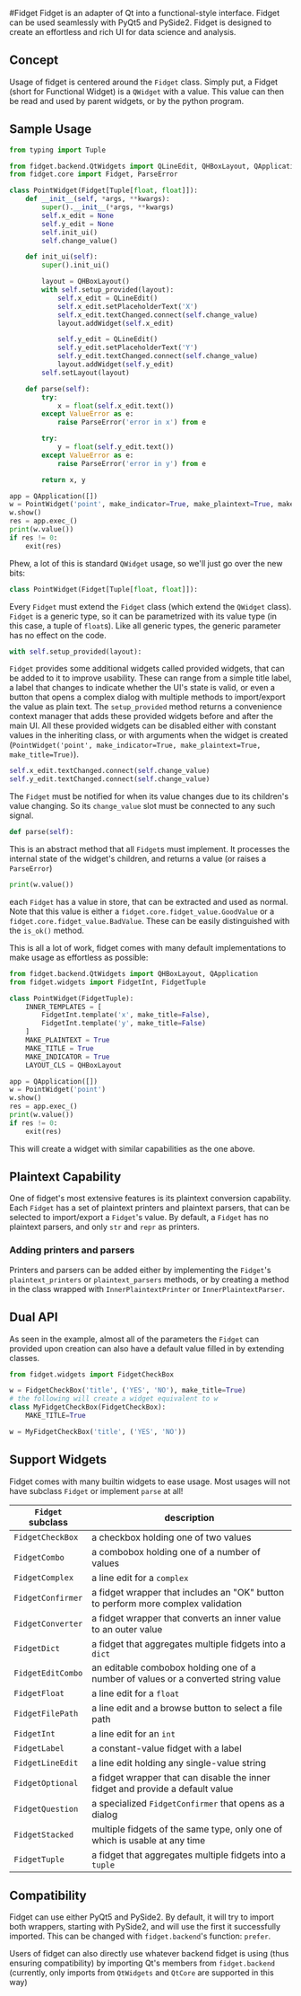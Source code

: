 #Fidget
Fidget is an adapter of Qt into a functional-style interface. Fidget can be used seamlessly with PyQt5 and PySide2. Fidget is designed to create an effortless and rich UI for data science and analysis.

## Concept
Usage of fidget is centered around the `Fidget` class. Simply put, a Fidget (short for Functional Widget) is a `QWidget` with a value. This value can then be read and used by parent widgets, or by the python program.

## Sample Usage
```python
from typing import Tuple

from fidget.backend.QtWidgets import QLineEdit, QHBoxLayout, QApplication
from fidget.core import Fidget, ParseError

class PointWidget(Fidget[Tuple[float, float]]):
    def __init__(self, *args, **kwargs):
        super().__init__(*args, **kwargs)
        self.x_edit = None
        self.y_edit = None
        self.init_ui()
        self.change_value()

    def init_ui(self):
        super().init_ui()

        layout = QHBoxLayout()
        with self.setup_provided(layout):
            self.x_edit = QLineEdit()
            self.x_edit.setPlaceholderText('X')
            self.x_edit.textChanged.connect(self.change_value)
            layout.addWidget(self.x_edit)

            self.y_edit = QLineEdit()
            self.y_edit.setPlaceholderText('Y')
            self.y_edit.textChanged.connect(self.change_value)
            layout.addWidget(self.y_edit)
        self.setLayout(layout)

    def parse(self):
        try:
            x = float(self.x_edit.text())
        except ValueError as e:
            raise ParseError('error in x') from e

        try:
            y = float(self.y_edit.text())
        except ValueError as e:
            raise ParseError('error in y') from e

        return x, y

app = QApplication([])
w = PointWidget('point', make_indicator=True, make_plaintext=True, make_title=True)
w.show()
res = app.exec_()
print(w.value())
if res != 0:
    exit(res)
```

<!-- todo add images -->

Phew, a lot of this is standard `QWidget` usage, so we'll just go over the new bits:
```python
class PointWidget(Fidget[Tuple[float, float]]):
```
Every `Fidget` must extend the `Fidget` class (which extend the `QWidget` class). `Fidget` is a generic type, so it can be parametrized with its value type (in this case, a tuple of `float`s). Like all generic types, the generic parameter has no effect on the code.

```python
with self.setup_provided(layout):
```
`Fidget` provides some additional widgets called provided widgets, that can be added to it to improve usability. These can range from a simple title label, a label that changes to indicate whether the UI's state is valid, or even a button that opens a complex dialog with multiple methods to import/export the value as plain text. The `setup_provided` method returns a convenience context manager that adds these provided widgets before and after the main UI. All these provided widgets can be disabled either with constant values in the inheriting class, or with arguments when the widget is created (`PointWidget('point', make_indicator=True, make_plaintext=True, make_title=True)`).

```python
self.x_edit.textChanged.connect(self.change_value)
self.y_edit.textChanged.connect(self.change_value)
```
The `Fidget` must be notified for when its value changes due to its children's value changing. So its `change_value` slot must be connected to any such signal.

```python
def parse(self):
```
This is an abstract method that all `Fidget`s must implement. It processes the internal state of the widget's children, and returns a value (or raises a `ParseError`)

```python
print(w.value())
```
each `Fidget` has a value in store, that can be extracted and used as normal. Note that this value is either a `fidget.core.fidget_value.GoodValue` or a `fidget.core.fidget_value.BadValue`. These can be easily distinguished with the `is_ok()` method.

This is all a lot of work, fidget comes with many default implementations to make usage as effortless as possible:

```python
from fidget.backend.QtWidgets import QHBoxLayout, QApplication
from fidget.widgets import FidgetInt, FidgetTuple

class PointWidget(FidgetTuple):
    INNER_TEMPLATES = [
        FidgetInt.template('x', make_title=False),
        FidgetInt.template('y', make_title=False)
    ]
    MAKE_PLAINTEXT = True
    MAKE_TITLE = True
    MAKE_INDICATOR = True
    LAYOUT_CLS = QHBoxLayout

app = QApplication([])
w = PointWidget('point')
w.show()
res = app.exec_()
print(w.value())
if res != 0:
    exit(res)
```

This will create a widget with similar capabilities as the one above.

## Plaintext Capability
One of fidget's most extensive features is its plaintext conversion capability. Each `Fidget` has a set of plaintext printers and plaintext parsers, that can be selected to import/export a `Fidget`'s value. By default, a `Fidget` has no plaintext parsers, and only `str` and `repr` as printers.
### Adding printers and parsers
Printers and parsers can be added either by implementing the `Fidget`'s `plaintext_printers` or `plaintext_parsers` methods, or by creating a method in the class wrapped with `InnerPlaintextPrinter` or `InnerPlaintextParser`.

## Dual API
As seen in the example, almost all of the parameters the `Fidget` can provided upon creation can also have a default value filled in by extending classes.
```python
from fidget.widgets import FidgetCheckBox

w = FidgetCheckBox('title', ('YES', 'NO'), make_title=True)
# the following will create a widget equivalent to w
class MyFidgetCheckBox(FidgetCheckBox):
    MAKE_TITLE=True

w = MyFidgetCheckBox('title', ('YES', 'NO'))
```

## Support Widgets
Fidget comes with many builtin widgets to ease usage. Most usages will not have subclass `Fidget` or implement `parse` at all!

|`Fidget` subclass|description|
|-----------------|-----------|
|`FidgetCheckBox`|a checkbox holding one of two values|
|`FidgetCombo`|a combobox holding one of a number of values|
|`FidgetComplex`|a line edit for a `complex`|
|`FidgetConfirmer`|a fidget wrapper that includes an "OK" button to perform more complex validation|
|`FidgetConverter`|a fidget wrapper that converts an inner value to an outer value|
|`FidgetDict`|a fidget that aggregates multiple fidgets into a `dict`|
|`FidgetEditCombo`|an editable combobox holding one of a number of values or a converted string value|
|`FidgetFloat`|a line edit for a `float`|
|`FidgetFilePath`|a line edit and a browse button to select a file path|
|`FidgetInt`|a line edit for an `int`|
|`FidgetLabel`|a constant-value fidget with a label|
|`FidgetLineEdit`|a line edit holding any single-value string|
|`FidgetOptional`|a fidget wrapper that can disable the inner fidget and provide a default value|
|`FidgetQuestion`|a specialized `FidgetConfirmer` that opens as a dialog|
|`FidgetStacked`|multiple fidgets of the same type, only one of which is usable at any time|
|`FidgetTuple`|a fidget that aggregates multiple fidgets into a `tuple`|

## Compatibility
Fidget can use either PyQt5 and PySide2. By default, it will try to import both wrappers, starting with PySide2, and will use the first it successfully imported. This can be changed with `fidget.backend`'s function: `prefer`.

Users of fidget can also directly use whatever backend fidget is using (thus ensuring compatibility) by importing Qt's members from `fidget.backend` (currently, only imports from `QtWidgets` and `QtCore` are supported in this way)